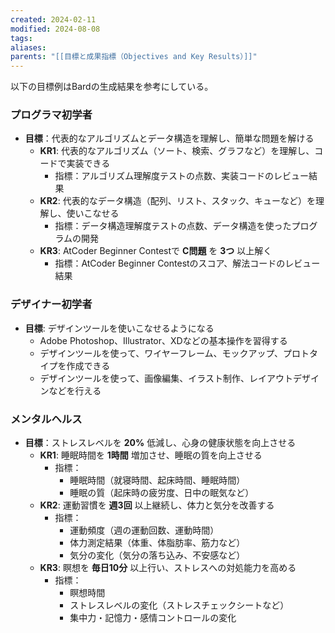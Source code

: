```yaml
---
created: 2024-02-11
modified: 2024-08-08
tags: 
aliases: 
parents: "[[目標と成果指標（Objectives and Key Results）]]"
---
```

以下の目標例はBardの生成結果を参考にしている。

### プログラマ初学者
- **目標**：代表的なアルゴリズムとデータ構造を理解し、簡単な問題を解ける
	- **KR1**: 代表的なアルゴリズム（ソート、検索、グラフなど）を理解し、コードで実装できる
	    - 指標：アルゴリズム理解度テストの点数、実装コードのレビュー結果
	- **KR2**: 代表的なデータ構造（配列、リスト、スタック、キューなど）を理解し、使いこなせる
	    - 指標：データ構造理解度テストの点数、データ構造を使ったプログラムの開発
	- **KR3**: AtCoder Beginner Contestで **C問題** を **3つ** 以上解く
	    - 指標：AtCoder Beginner Contestのスコア、解法コードのレビュー結果

### デザイナー初学者
- **目標**: デザインツールを使いこなせるようになる
	- Adobe Photoshop、Illustrator、XDなどの基本操作を習得する
	- デザインツールを使って、ワイヤーフレーム、モックアップ、プロトタイプを作成できる
	- デザインツールを使って、画像編集、イラスト制作、レイアウトデザインなどを行える

### メンタルヘルス
- **目標**：ストレスレベルを **20%** 低減し、心身の健康状態を向上させる
	- **KR1**: 睡眠時間を **1時間** 増加させ、睡眠の質を向上させる
		- 指標：
		    - 睡眠時間（就寝時間、起床時間、睡眠時間）
		    - 睡眠の質（起床時の疲労度、日中の眠気など）
	- **KR2**: 運動習慣を **週3回** 以上継続し、体力と気分を改善する
		- 指標：
		    - 運動頻度（週の運動回数、運動時間）
		    - 体力測定結果（体重、体脂肪率、筋力など）
		    - 気分の変化（気分の落ち込み、不安感など）
	- **KR3**: 瞑想を **毎日10分** 以上行い、ストレスへの対処能力を高める
		- 指標：
		    - 瞑想時間
		    - ストレスレベルの変化（ストレスチェックシートなど）
		    - 集中力・記憶力・感情コントロールの変化